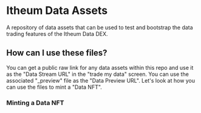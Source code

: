 # Itheum Data Assets
A repository of data assets that can be used to test and bootstrap the data trading features of the Itheum Data DEX.

## How can I use these files?
You can get a public raw link for any data assets within this repo and use it as the "Data Stream URL" in the "trade my data" screen. You can use the associated "_preview" file as the "Data Preview URL". Let's look at how you can use the files to mint a "Data NFT".

### Minting a Data NFT